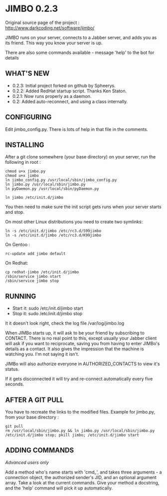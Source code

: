 JIMBO 0.2.3
===========
Original source page of the project : http://www.darkcoding.net/software/jimbo/

JIMBO runs on your server, connects to a Jabber server, and adds you as its friend. This way you know your server is up.

There are also some commands available - message 'help' to the bot for details

WHAT'S NEW
----------
- 0.2.3: Initial project forked on github by Spheerys.
- 0.2.2: Added RedHat startup script. Thanks Ken Staton.
- 0.2.1: Now runs properly as a daemon.
- 0.2: Added auto-reconnect, and using a class internally.

CONFIGURING
-----------

Edit jimbo_config.py. There is lots of help in that file in the comments.

INSTALLING
----------

After a git clone somewhere (your base directory) on your server, run the following in root :
```
chmod u+x jimbo.py
chmod u+x jimbo
ln jimbo_config.py /usr/local/sbin/jimbo_config.py
ln jimbo.py /usr/local/sbin/jimbo.py
ln pyDaemon.py /usr/local/sbin/pyDaemon.py

ln jimbo /etc/init.d/jimbo
```
You then need to make sure the init script gets runs when your server starts and stop.

On most other Linux distributions you need to create two symlinks:
```
ln -s /etc/init.d/jimbo /etc/rc3.d/S99jimbo
ln -s /etc/init.d/jimbo /etc/rc3.d/K99jimbo
```

On Gentoo : 
```
rc-update add jimbo default
```

On Redhat: 
```
cp redhat-jimbo /etc/init.d/jimbo
/sbin/service jimbo start
/sbin/service jimbo stop
```

RUNNING
-------

- Start it: sudo /etc/init.d/jimbo start
- Stop it: sudo /etc/init.d/jimbo stop

It it doesn't look right, check the log file /var/log/jimbo.log

When JIMBo starts up, it will ask to be your friend by subscribing to CONTACT. There is no real point to this, except usually your Jabber client will ask if you want to reciprocate, saving you from having to enter JIMBo's details as a contact. It also gives the impression that the machine is watching you. I'm not saying it isn't.

JIMBo will also authorize everyone in AUTHORIZED_CONTACTS to view it's status.

If it gets disconnected it will try and re-connect automatically every five seconds.


AFTER A GIT PULL
----------------
You have to recreate the links to the modified files.
Example for jimbo.py, from your base directory :
```
git pull
rm /usr/local/sbin/jimbo.py && ln jimbo.py /usr/local/sbin/jimbo.py
/etc/init.d/jimbo stop; pkill jimbo; /etc/init.d/jimbo start
```

ADDING COMMANDS
---------------

*Advanced users only*

Add a method who's name starts with 'cmd_', and takes three arguments - a connection object, the authorized sender's JID, and an optional argument array. Take a look at the current commands. Give your method a docstring, and the 'help' command will pick it up automatically.


